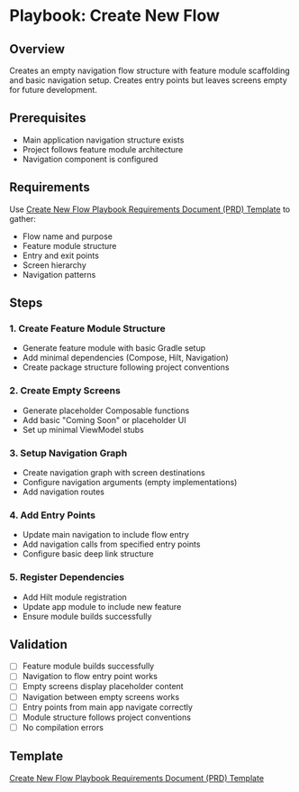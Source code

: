 # Playbook: Create New Flow

## Overview
Creates an empty navigation flow structure with feature module scaffolding and basic navigation setup. Creates entry points but leaves screens empty for future development.

## Prerequisites
- Main application navigation structure exists
- Project follows feature module architecture
- Navigation component is configured

## Requirements
Use [Create New Flow Playbook Requirements Document (PRD) Template](templates/create-new-flow-prd.md) to gather:
- Flow name and purpose
- Feature module structure
- Entry and exit points
- Screen hierarchy
- Navigation patterns

## Steps

### 1. Create Feature Module Structure
- Generate feature module with basic Gradle setup
- Add minimal dependencies (Compose, Hilt, Navigation)
- Create package structure following project conventions

### 2. Create Empty Screens
- Generate placeholder Composable functions
- Add basic "Coming Soon" or placeholder UI
- Set up minimal ViewModel stubs

### 3. Setup Navigation Graph
- Create navigation graph with screen destinations
- Configure navigation arguments (empty implementations)
- Add navigation routes

### 4. Add Entry Points
- Update main navigation to include flow entry
- Add navigation calls from specified entry points
- Configure basic deep link structure

### 5. Register Dependencies
- Add Hilt module registration
- Update app module to include new feature
- Ensure module builds successfully

## Validation
- [ ] Feature module builds successfully
- [ ] Navigation to flow entry point works
- [ ] Empty screens display placeholder content
- [ ] Navigation between empty screens works
- [ ] Entry points from main app navigate correctly
- [ ] Module structure follows project conventions
- [ ] No compilation errors

## Template
[Create New Flow Playbook Requirements Document (PRD) Template](templates/create-new-flow-prd.md)